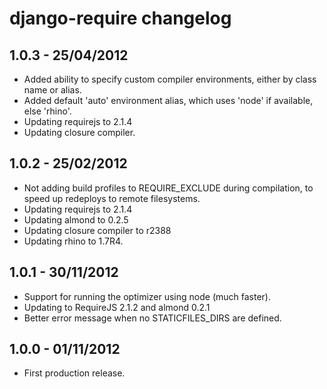 django-require changelog
========================


1.0.3 - 25/04/2012
------------------

* Added ability to specify custom compiler environments, either by class name or alias.
* Added default 'auto' environment alias, which uses 'node' if available, else 'rhino'.
* Updating requirejs to 2.1.4
* Updating closure compiler.


1.0.2 - 25/02/2012
------------------

* Not adding build profiles to REQUIRE_EXCLUDE during compilation, to speed up redeploys to remote filesystems.
* Updating requirejs to 2.1.4
* Updating almond to 0.2.5
* Updating closure compiler to r2388 
* Updating rhino to 1.7R4.


1.0.1 - 30/11/2012
------------------

* Support for running the optimizer using node (much faster).
* Updating to RequireJS 2.1.2 and almond 0.2.1
* Better error message when no STATICFILES_DIRS are defined.


1.0.0 - 01/11/2012
------------------

* First production release.